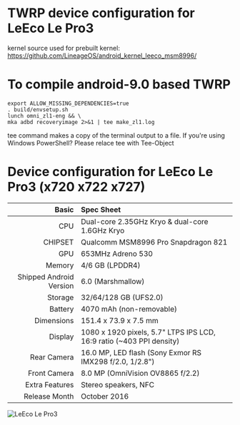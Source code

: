 TWRP device configuration for LeEco Le Pro3
==============

kernel source used for prebuilt kernel:
https://github.com/LineageOS/android_kernel_leeco_msm8996/

To compile android-9.0 based TWRP
==============

    export ALLOW_MISSING_DEPENDENCIES=true
    . build/envsetup.sh
    lunch omni_zl1-eng && \
    mka adbd recoveryimage 2>&1 | tee make_zl1.log

tee command makes a copy of the terminal output to a file.
If you're using Windows PowerShell? Please relace tee with
Tee-Object


Device configuration for LeEco Le Pro3 (x720 x722 x727)
=====================================

Basic                   | Spec Sheet
-----------------------:|:-------------------------
CPU                     | Dual-core 2.35GHz Kryo & dual-core 1.6GHz Kryo
CHIPSET                 | Qualcomm MSM8996 Pro Snapdragon 821
GPU                     | 653MHz Adreno 530
Memory                  | 4/6 GB (LPDDR4)
Shipped Android Version | 6.0 (Marshmallow)
Storage                 | 32/64/128 GB (UFS2.0)
Battery                 | 4070 mAh (non-removable)
Dimensions              | 151.4 x 73.9 x 7.5 mm
Display                 | 1080 x 1920 pixels, 5.7" LTPS IPS LCD, 16:9 ratio (~403 PPI density)
Rear Camera             | 16.0 MP, LED flash (Sony Exmor RS IMX298 f/2.0, 1/2.8")
Front Camera            | 8.0 MP (OmniVision OV8865 f/2.2)
Extra Features          | Stereo speakers, NFC
Release Month           | October 2016

![LeEco Le Pro3](https://wiki.lineageos.org/images/devices/zl1.png "LeEco Le Pro3")
